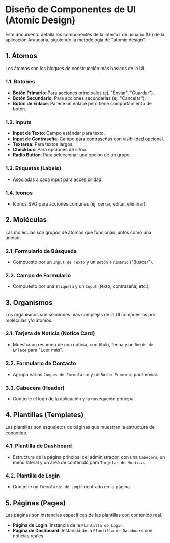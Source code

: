 # Diseño de Componentes de UI (Atomic Design)

Este documento detalla los componentes de la interfaz de usuario (UI) de la aplicación Araucaria, siguiendo la metodología de "atomic design".

## 1. Átomos

Los átomos son los bloques de construcción más básicos de la UI.

### 1.1. Botones

-   **Botón Primario**: Para acciones principales (ej. "Enviar", "Guardar").
-   **Botón Secundario**: Para acciones secundarias (ej. "Cancelar").
-   **Botón de Enlace**: Parece un enlace pero tiene comportamiento de botón.

### 1.2. Inputs

-   **Input de Texto**: Campo estándar para texto.
-   **Input de Contraseña**: Campo para contraseñas con visibilidad opcional.
-   **Textarea**: Para textos largos.
-   **Checkbox**: Para opciones de sí/no.
-   **Radio Button**: Para seleccionar una opción de un grupo.

### 1.3. Etiquetas (Labels)

-   Asociadas a cada input para accesibilidad.

### 1.4. Iconos

-   Iconos SVG para acciones comunes (ej. cerrar, editar, eliminar).

## 2. Moléculas

Las moléculas son grupos de átomos que funcionan juntos como una unidad.

### 2.1. Formulario de Búsqueda

-   Compuesto por un `Input de Texto` y un `Botón Primario` ("Buscar").

### 2.2. Campo de Formulario

-   Compuesto por una `Etiqueta` y un `Input` (texto, contraseña, etc.).

## 3. Organismos

Los organismos son secciones más complejas de la UI compuestas por moléculas y/o átomos.

### 3.1. Tarjeta de Noticia (Notice Card)

-   Muestra un resumen de una noticia, con título, fecha y un `Botón de Enlace` para "Leer más".

### 3.2. Formulario de Contacto

-   Agrupa varios `Campos de Formulario` y un `Botón Primario` para enviar.

### 3.3. Cabecera (Header)

-   Contiene el logo de la aplicación y la navegación principal.

## 4. Plantillas (Templates)

Las plantillas son esqueletos de páginas que muestran la estructura del contenido.

### 4.1. Plantilla de Dashboard

-   Estructura de la página principal del administrador, con una `Cabecera`, un menú lateral y un área de contenido para `Tarjetas de Noticia`.

### 4.2. Plantilla de Login

-   Contiene un `Formulario de Login` centrado en la página.

## 5. Páginas (Pages)

Las páginas son instancias específicas de las plantillas con contenido real.

-   **Página de Login**: Instancia de la `Plantilla de Login`.
-   **Página de Dashboard**: Instancia de la `Plantilla de Dashboard` con noticias reales.
